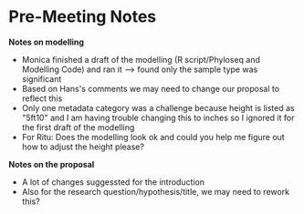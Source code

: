 # Pre-Meeting Notes #

**Notes on modelling**
-   Monica finished a draft of the modelling (R script/Phyloseq and Modelling Code) and ran it --> found only the sample type was significant
-   Based on Hans's comments we may need to change our proposal to reflect this
-   Only one metadata category was a challenge because height is listed as "5ft10" and I am having trouble changing this to inches so I ignored it for the first draft of the modelling
-   For Ritu: Does the modelling look ok and could you help me figure out how to adjust the height please?

**Notes on the proposal**
-   A lot of changes suggessted for the introduction
-   Also for the research question/hypothesis/title, we may need to rework this?
